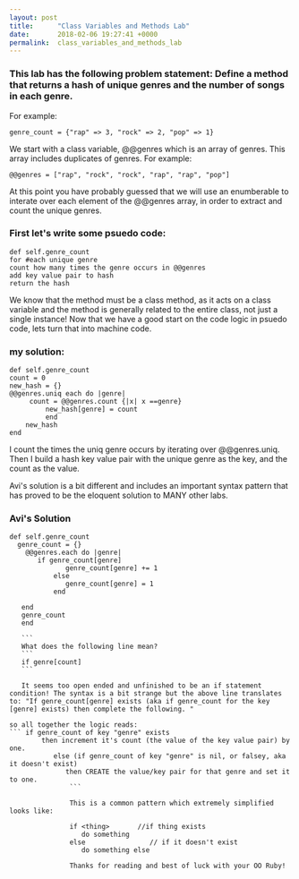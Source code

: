 ```yaml
---
layout: post
title:      "Class Variables and Methods Lab"
date:       2018-02-06 19:27:41 +0000
permalink:  class_variables_and_methods_lab
---
```



### This lab has the following problem statement: Define a method that returns a hash of unique genres and the number of songs in each genre. 
For example:
```
genre_count = {"rap" => 3, "rock" => 2, "pop" => 1}

```
We start with a class variable, @@genres which is an array of genres. This array includes duplicates of genres. For example: 
``` 
@@genres = ["rap", "rock", "rock", "rap", "rap", "pop"]

```

At this point you have probably guessed that we will use an enumberable to interate over each element of the @@genres array, in order to extract and count the unique genres. 

### First let's write some psuedo code: 

```
def self.genre_count
for #each unique genre
count how many times the genre occurs in @@genres
add key value pair to hash
return the hash

```

We know that the method must be a class method, as it acts on a class variable and the method is generally related to the entire class, not just a single instance! Now that we have a good start on the code logic in psuedo code, lets turn that into machine code. 

### my solution: 
```
def self.genre_count
count = 0
new_hash = {}
@@genres.uniq each do |genre|
     count = @@genres.count {|x| x ==genre}
		 new_hash[genre] = count
		 end
	new_hash
end
 ```
 
 I count the times the uniq genre occurs by iterating over @@genres.uniq. Then I build a hash key value pair with the unique genre as the key, and the count as the value. 
 
 Avi's solution is a bit different and includes an important syntax pattern that has proved to be the eloquent solution to MANY other labs. 
###  Avi's Solution
 
 ``` 
 def self.genre_count
   genre_count = {}
	 @@genres.each do |genre|
	    if genre_count[genre] 
			   genre_count[genre] += 1
			else
			   genre_count[genre] = 1
			end
			
	end
	genre_count
	end
			
	``` 
	What does the following line mean? 
	```
	if genre[count]
	```
	
	It seems too open ended and unfinished to be an if statement condition! The syntax is a bit strange but the above line translates to: "If genre_count[genre] exists (aka if genre_count for the key [genre] exists) then complete the following. " 
	
so all together the logic reads:
``` if genre_count of key "genre" exists
         then increment it's count (the value of the key value pair) by one. 
			else (if genre_count of key "genre" is nil, or falsey, aka it doesn't exist)
			   then CREATE the value/key pair for that genre and set it to one.
				```
				
				This is a common pattern which extremely simplified looks like: 
				
				if <thing>       //if thing exists
				   do something 
				else                // if it doesn't exist
				   do something else
					 
				Thanks for reading and best of luck with your OO Ruby! 
					 
					 
				 
				 
			
			


	
	 






